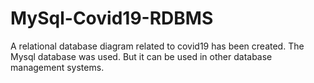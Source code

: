 # MySql-Covid19-RDBMS

A relational database diagram related to covid19 has been created. The Mysql database was used. But it can be used in other database management systems.
